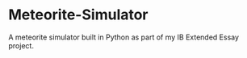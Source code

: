 # Meteorite-Simulator
A meteorite simulator built in Python as part of my IB Extended Essay project. 
